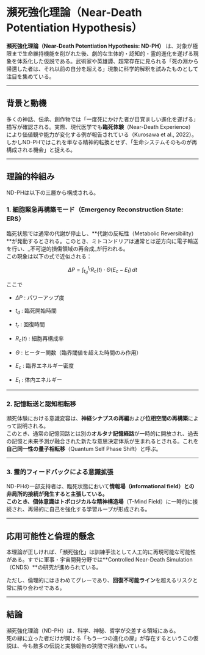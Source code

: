 瀕死強化理論（Near-Death Potentiation Hypothesis）
==========================================

**瀕死強化理論（Near-Death Potentiation Hypothesis: ND-PH）** は、対象が極限まで生命維持機能を削がれた後、劇的な生体的・認知的・霊的進化を遂げる現象を体系化した仮説である。武術家や英雄譚、超常存在に見られる「死の淵から帰還した者は、それ以前の自分を超える」現象に科学的解釈を試みたものとして注目を集めている。

* * *

背景と動機
-----

多くの神話、伝承、創作物では「一度死にかけた者が目覚ましい進化を遂げる」描写が確認される。実際、現代医学でも**臨死体験**（Near-Death Experience）により価値観や能力が変化する例が報告されている（Kurosawa et al., 2022）。しかしND-PHではこれを単なる精神的転換とせず、「生命システムそのものが再構成される機会」と捉える。

* * *

理論的枠組み
------

ND-PHは以下の三層から構成される。

### 1\. **細胞緊急再構築モード（Emergency Reconstruction State: ERS）**

臨死状態では通常の代謝が停止し、\*\*代謝の反転性（Metabolic Reversibility）\*\*が発動するとされる。このとき、ミトコンドリアは通常とは逆方向に電子輸送を行い、_不可逆的損傷領域の再合成_が行われる。  
この現象は以下の式で近似される：

$$
\Delta P = \int_{t_d}^{t_r} R_c(t) \cdot \Theta(E_c - E_t) \, dt
$$

ここで

*    $\Delta P$ : パワーアップ度
    
*    $t_d$ : 臨死開始時間
    
*    $t_r$ : 回復時間
    
*    $R_c(t)$ : 細胞再構成率
    
*    $\Theta$ : ヒーター関数（臨界閾値を超えた時間のみ作用）
    
*    $E_c$ : 臨界エネルギー密度
    
*    $E_t$ : 体内エネルギー
    

* * *

### 2\. **記憶転送と認知相転移**

瀕死体験における意識変容は、**神経シナプスの再編**および**位相空間の再構築**によって説明される。  
このとき、通常の記憶回路とは別の**オルタナ記憶経路**が一時的に開放され、過去の記憶と未来予測が融合された新たな意思決定体系が生まれるとされる。これを**自己同一性の量子相転移**（Quantum Self Phase Shift）と呼ぶ。

* * *

### 3\. **霊的フィードバックによる意識拡張**

ND-PHの一部支持者は、臨死状態において**情報場（informational field）**との非局所的接続が発生すると主張している。  
このとき、個体意識は**トポロジカルな精神構造場**（T-Mind Field）に一時的に接続され、再帰的に自己を強化する学習ループが形成される。

* * *

応用可能性と倫理的懸念
-----------

本理論が正しければ、「瀕死強化」は訓練手法として人工的に再現可能な可能性がある。すでに軍事・宇宙開発分野では\*\*Controlled Near-Death Simulation（CNDS）\*\*の研究が進められている。

ただし、倫理的にはきわめてグレーであり、**回復不可能ライン**を超えるリスクと常に隣り合わせである。

* * *

結論
--

瀕死強化理論（ND-PH）は、科学、神秘、哲学が交差する領域にある。  
死の縁に立った者だけが開ける「もう一つの進化の扉」が存在するというこの仮説は、今も数多の伝説と実験報告の狭間で揺れ動いている。